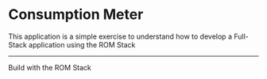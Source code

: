 # Consumption Meter

This application is a simple exercise to understand how to develop a Full-Stack application using the ROM Stack 

---
Build with the ROM Stack
